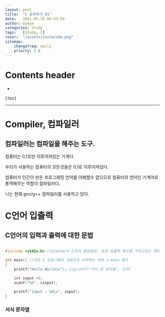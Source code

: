 ```yaml
---
layout: post
title:  "C 공부하기 01"
date:   2021-05-28 08:43:59
author: Gyeom
categories: Study
tags:	[Study, C]
cover:  "/assets/instacode.png"
sitemap:
    changefreq: daily
    priorty: 1.0
---
```

# Contents header
- 
{:toc}

<!-- <h1>
C Study 첫날
<h2> -->
<hr>

# Compiler, 컴파일러
## 컴파일러는 컴파일을 해주는 도구.

컴퓨터는 0,1로만 이루어져있는 기계다. 

우리가 사용하는 컴퓨터의 모든것들은 0,1로 이루어져있다. 

컴퓨터가 인간이 만든 프로그래밍 언어를 이해할수 없으므로 컴퓨터의 언어인 기계어로 통역해주는 역할이 컴파일러다. 

나는 현재 gcc/g++ 컴파일러를 사용하고 있다. 

# C언어 입출력

## C언어의 입력과 출력에 대한 문법

``` cpp 

#include <stdio.h> //Standard I/O의 줄임말로, 표준 입출력 함수를 가지고있는 헤더파일

int main() //모든 C 프로그램이 처음으로 시작하는 부분 = main 함수
{ 
    printf("Hello World\n"); //printf("서식 및 문자열", 인자)

    int input =0;
    scanf("%d", &input);

    printf("input : %d\n", input);
} 

```

### 서식 문자열
